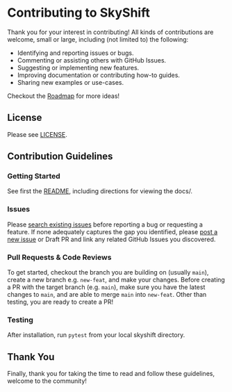 
# Contributing to SkyShift

Thank you for your interest in contributing! All kinds of contributions are welcome, small or large, including (not limited to) the following:
- Identifying and reporting issues or bugs.
- Commenting or assisting others with GitHub Issues.
- Suggesting or implementing new features.
- Improving documentation or contributing how-to guides. 
- Sharing new examples or use-cases.
<!-- - Spreading the word -->

Checkout the [Roadmap](ROADMAP.md) for more ideas!

## License

Please see [LICENSE](LICENSE).

## Contribution Guidelines

### Getting Started 

See first the [README](README.md), including directions for viewing the docs/.

### Issues

Please [search existing issues](https://github.com/sky-shift/skyshift/issues) before reporting a bug or requesting a feature. If none adequately captures the gap you identified, please [post a new issue](https://github.com/sky-shift/skyshift/issues/new) or Draft PR and link any related GitHub Issues you discovered. 

### Pull Requests & Code Reviews

To get started, checkout the branch you are building on (usually `main`), create a new branch e.g. `new-feat`, and make your changes. Before creating a PR with the target branch (e.g. `main`), make sure you have the latest changes to `main`, and are able to merge `main` into `new-feat`. Other than testing, you are ready to create a PR!

### Testing

After installation, run `pytest` from your local skyshift directory.

## Thank You

Finally, thank you for taking the time to read and follow these guidelines, welcome to the community!